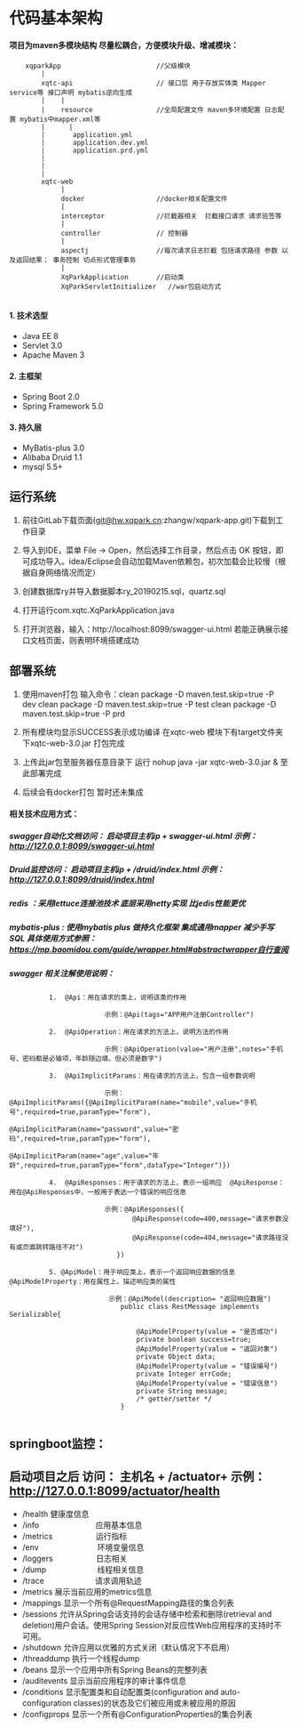 # **代码基本架构**

#### 项目为maven多模块结构 尽量松耦合，方便模块升级、增减模块：
```
    xqparkApp                        //父级模块
        |
        xqtc-api                     // 接口层 用于存放实体类 Mapper service等 接口声明 mybatis逆向生成
        |    |
        |    resource                //全局配置文件 maven多环境配置 日志配置 mybatis中mapper.xml等
        |      |
        |       application.yml    
        |       application.dev.yml
        |       application.prd.yml
        |
        |
        |
        xqtc-web    
             |
             docker                  //docker相关配置文件
             |
             interceptor             //拦截器相关  拦截接口请求 请求验签等
             |
             controller              // 控制器 
             |
             aspectj                 //每次请求日志拦截 包括请求路径 参数 以及返回结果； 事务控制 切点形式管理事务
             |
             XqParkApplication       //启动类
             XqParkServletInitializer   //war包启动方式
             
```

#### 1. **技术选型**
 + Java EE 8
 + Servlet 3.0
 + Apache Maven 3 
#### 2. 主框架
 + Spring Boot 2.0
 + Spring Framework 5.0
#### 3. 持久层
 + MyBatis-plus  3.0
 + Alibaba Druid 1.1
 + mysql 5.5+

## 运行系统
 1. 前往GitLab下载页面(git@hw.xqpark.cn:zhangw/xqpark-app.git)下载到工作目录
 
 2. 导入到IDE，菜单 File -> Open，然后选择工作目录，然后点击 OK 按钮，即可成功导入。idea/Eclipse会自动加载Maven依赖包，初次加载会比较慢（根据自身网络情况而定）

 3. 创建数据库ry并导入数据脚本ry_20190215.sql，quartz.sql
 
 4. 打开运行com.xqtc.XqParkApplication.java
 
 5. 打开浏览器，输入：http://localhost:8099/swagger-ui.html
      若能正确展示接口文档页面，则表明环境搭建成功
## 部署系统
 1. 使用maven打包 输入命令：clean package -D maven.test.skip=true -P dev 
                           clean package -D maven.test.skip=true -P test
                           clean package -D maven.test.skip=true -P prd
 2. 所有模块均显示SUCCESS表示成功编译 在xqtc-web 模块下有target文件夹下xqtc-web-3.0.jar 打包完成
 
 3. 上传此jar包至服务器任意目录下  运行 nohup java -jar xqtc-web-3.0.jar &  至此部署完成

 4. 后续会有docker打包 暂时还未集成
 
#### 相关技术应用方式：

##### swagger自动化文档访问： 启动项目主机ip + swagger-ui.html  示例： http://127.0.0.1:8099/swagger-ui.html 

##### Druid监控访问： 启动项目主机ip + /druid/index.html       示例： http://127.0.0.1:8099/druid/index.html  

##### redis ：采用lettuce连接池技术 底层采用netty实现 比jedis性能更优

##### mybatis-plus : 使用mybatis plus 做持久化框架 集成通用mapper 减少手写SQL  具体使用方式参照：https://mp.baomidou.com/guide/wrapper.html#abstractwrapper自行查阅 

##### swagger 相关注解使用说明：
```
          1.  @Api：用在请求的类上，说明该类的作用  
          
                        示例：@Api(tags="APP用户注册Controller")
              
          2.  @ApiOperation：用在请求的方法上，说明方法的作用
          
                        示例：@ApiOperation(value="用户注册",notes="手机号、密码都是必输项，年龄随边填，但必须是数字")
          
          3.  @ApiImplicitParams：用在请求的方法上，包含一组参数说明
          
                        示例：@ApiImplicitParams({@ApiImplicitParam(name="mobile",value="手机号",required=true,paramType="form"),
                                                   @ApiImplicitParam(name="password",value="密码",required=true,paramType="form"),
                                                   @ApiImplicitParam(name="age",value="年龄",required=true,paramType="form",dataType="Integer")}) 
                                     
          4.  @ApiResponses：用于请求的方法上，表示一组响应  @ApiResponse：用在@ApiResponses中，一般用于表达一个错误的响应信息
                        
                        示例：@ApiResponses({
                               @ApiResponse(code=400,message="请求参数没填好"),
                               @ApiResponse(code=404,message="请求路径没有或页面跳转路径不对")
                           })

          5. @ApiModel：用于响应类上，表示一个返回响应数据的信息    @ApiModelProperty：用在属性上，描述响应类的属性
          
                         示例：@ApiModel(description= "返回响应数据")
                            public class RestMessage implements Serializable{
                             
                                @ApiModelProperty(value = "是否成功")
                                private boolean success=true;
                                @ApiModelProperty(value = "返回对象")
                                private Object data;
                                @ApiModelProperty(value = "错误编号")
                                private Integer errCode;
                                @ApiModelProperty(value = "错误信息")
                                private String message;
                                /* getter/setter */
                            }
                      
```
## springboot监控：
## 启动项目之后 访问： 主机名 + /actuator+    示例： http://127.0.0.1:8099/actuator/health 
+ /health            健康度信息
+ /info 　　　　　　　应用基本信息
+ /metrics 　　　　　 运行指标
+ /env 　　　　　　　 环境变量信息
+ /loggers 　　　　　 日志相关
+ /dump 　　　　　  　线程相关信息
+ /trace 　　　　　　 请求调用轨迹
+ /metrics           展示当前应用的metrics信息
+ /mappings          显示一个所有@RequestMapping路径的集合列表
+ /sessions          允许从Spring会话支持的会话存储中检索和删除(retrieval and deletion)用户会话。使用Spring Session对反应性Web应用程序的支持时不可用。
+ /shutdown          允许应用以优雅的方式关闭（默认情况下不启用）
+ /threaddump        执行一个线程dump	
+ /beans             显示一个应用中所有Spring Beans的完整列表
+ /auditevents       显示当前应用程序的审计事件信息
+ /conditions        显示配置类和自动配置类(configuration and auto-configuration classes)的状态及它们被应用或未被应用的原因
+ /configprops       显示一个所有@ConfigurationProperties的集合列表
